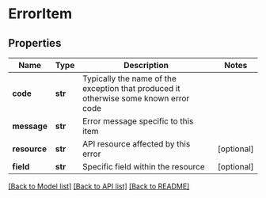# ErrorItem

## Properties
Name | Type | Description | Notes
------------ | ------------- | ------------- | -------------
**code** | **str** | Typically the name of the exception that produced it otherwise some known error code |
**message** | **str** | Error message specific to this item |
**resource** | **str** | API resource affected by this error | [optional]
**field** | **str** | Specific field within the resource | [optional]

[[Back to Model list]](../README.md#documentation-for-models) [[Back to API list]](../README.md#documentation-for-api-endpoints) [[Back to README]](../README.md)

